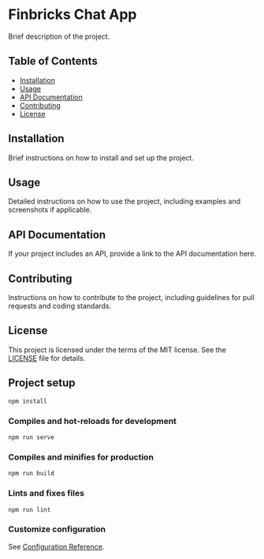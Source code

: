 # Finbricks Chat App

Brief description of the project.

## Table of Contents

- [Installation](#installation)
- [Usage](#usage)
- [API Documentation](#api-documentation)
- [Contributing](#contributing)
- [License](#license)

## Installation

Brief instructions on how to install and set up the project.

## Usage

Detailed instructions on how to use the project, including examples and screenshots if applicable.

## API Documentation

If your project includes an API, provide a link to the API documentation here.

## Contributing

Instructions on how to contribute to the project, including guidelines for pull requests and coding standards.

## License

This project is licensed under the terms of the MIT license. See the [LICENSE](LICENSE) file for details.

## Project setup
```
npm install
```

### Compiles and hot-reloads for development
```
npm run serve
```

### Compiles and minifies for production
```
npm run build
```

### Lints and fixes files
```
npm run lint
```

### Customize configuration
See [Configuration Reference](https://cli.vuejs.org/config/).

